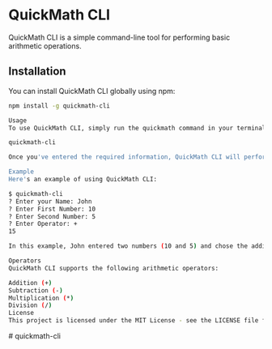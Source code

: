 # QuickMath CLI

QuickMath CLI is a simple command-line tool for performing basic arithmetic operations.

## Installation

You can install QuickMath CLI globally using npm:

```bash
npm install -g quickmath-cli

Usage
To use QuickMath CLI, simply run the quickmath command in your terminal. You will be prompted to enter your name and two numbers along with an arithmetic operator (+, -, *, /).

quickmath-cli

Once you've entered the required information, QuickMath CLI will perform the calculation and display the result.

Example
Here's an example of using QuickMath CLI:

$ quickmath-cli
? Enter your Name: John
? Enter First Number: 10
? Enter Second Number: 5
? Enter Operator: +
15

In this example, John entered two numbers (10 and 5) and chose the addition operator (+), resulting in the sum of 15.

Operators
QuickMath CLI supports the following arithmetic operators:

Addition (+)
Subtraction (-)
Multiplication (*)
Division (/)
License
This project is licensed under the MIT License - see the LICENSE file for details.

```
#   q u i c k m a t h - c l i  
 